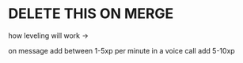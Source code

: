 # DELETE THIS ON MERGE

how leveling will work ->

on message add between 1-5xp
per minute in a voice call add 5-10xp